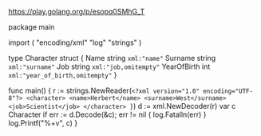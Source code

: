 https://play.golang.org/p/esopq0SMhG_T

package main

import (
	"encoding/xml"
	"log"
	"strings"
)

type Character struct {
	Name        string `xml:"name"`
	Surname     string `xml:"surname"`
	Job         string `xml:"job,omitempty"`
	YearOfBirth int    `xml:"year_of_birth,omitempty"`
}

func main() {
	r := strings.NewReader(`<?xml version="1.0" encoding="UTF-8"?>
<character>
    <name>Herbert</name>
    <surname>West</surname>
    <job>Scientist</job>
</character>
}`)
	d := xml.NewDecoder(r)
	var c Character
	if err := d.Decode(&c); err != nil {
		log.Fatalln(err)
	}
	log.Printf("%+v", c)
}
